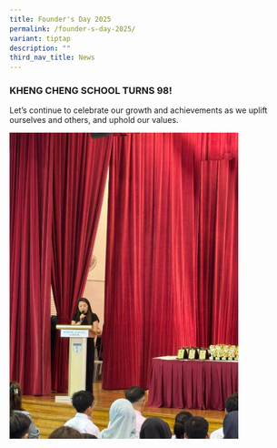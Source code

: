 ```yaml
---
title: Founder's Day 2025
permalink: /founder-s-day-2025/
variant: tiptap
description: ""
third_nav_title: News
---
```

<h3><strong>KHENG CHENG SCHOOL TURNS 98!</strong></h3>
<p>Let’s continue to celebrate our growth and achievements as we uplift ourselves
and others, and uphold our values.</p>
<p></p>
<div class="isomer-image-wrapper">
<img style="width: 80%;" height="auto" width="100%" alt="" src="/images/News/FD_2025_1__5_.jpg">
</div>
<p></p>